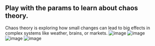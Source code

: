

## Play with the params to learn about chaos theory.
Chaos theory is exploring how small changes can lead to big effects in complex systems like weather, brains, or markets.
![image](https://github.com/JeffSabol/LorenzAttractor/assets/34982031/77768b6e-0fd9-4581-a154-23a9e6b9cce9)
![image](https://github.com/JeffSabol/LorenzAttractor/assets/34982031/68aca84e-f27a-450c-958d-446c27264a32)
![image](https://github.com/JeffSabol/LorenzAttractor/assets/34982031/e58ed25c-f940-4bdb-87b9-fb33c718dda6)
![image](https://github.com/JeffSabol/LorenzAttractor/assets/34982031/7c459ca4-72b9-4210-ad40-05c7e46fc1c1)
